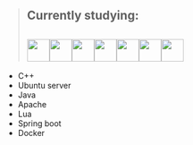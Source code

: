 >##  Currently studying:
>## <img src="https://cdn.jsdelivr.net/gh/devicons/devicon/icons/cplusplus/cplusplus-original.svg" width="40px" height="40px"><img src="https://cdn.jsdelivr.net/gh/devicons/devicon/icons/ubuntu/ubuntu-plain-wordmark.svg" width="40px" height="40px"/><img src="https://cdn.jsdelivr.net/gh/devicons/devicon/icons/java/java-original-wordmark.svg" width="40px" height="40px"/><img src="https://cdn.jsdelivr.net/gh/devicons/devicon/icons/apache/apache-plain-wordmark.svg" width="40px" height="40px"/><img src="https://cdn.jsdelivr.net/gh/devicons/devicon/icons/lua/lua-original.svg" width="40px" height="40px" /><img src="https://cdn.jsdelivr.net/gh/devicons/devicon/icons/spring/spring-plain-wordmark.svg" width="40px" height="40px" /><img src="https://cdn.jsdelivr.net/gh/devicons/devicon/icons/docker/docker-original.svg" width="40px" height="40px" />        
+ C++
+ Ubuntu server
+ Java
+ Apache
+ Lua
+ Spring boot
+ Docker
